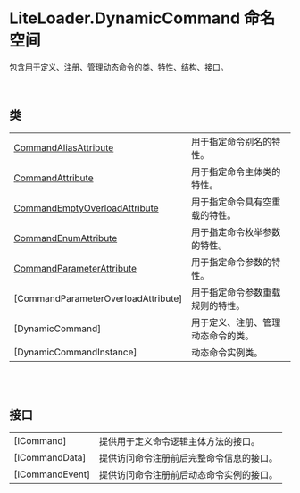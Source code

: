 # LiteLoader.DynamicCommand 命名空间

包含用于定义、注册、管理动态命令的类、特性、结构、接口。

<br>

## 类

|||
|-|-|
|[CommandAliasAttribute](Class/CommandAliasAttribute/CommandAliasAttribute.md)|用于指定命令别名的特性。|
|[CommandAttribute](Class/CommandAttribute/CommandAttribute.md)|用于指定命令主体类的特性。|
|[CommandEmptyOverloadAttribute](Class/CommandEmptyOverloadAttribute/CommandEmptyOverloadAttribute.md)|用于指定命令具有空重载的特性。|
|[CommandEnumAttribute](Class/CommandEnumAttribute/CommandEnumAttribute.md)|用于指定命令枚举参数的特性。|
|[CommandParameterAttribute](Class/CommandParameterAttribute/CommandParameterAttribute.md)|用于指定命令参数的特性。|
|[CommandParameterOverloadAttribute]|用于指定命令参数重载规则的特性。|
|[DynamicCommand]|用于定义、注册、管理动态命令的类。|
|[DynamicCommandInstance]|动态命令实例类。|

<br>

<br>

## 接口

|||
|-|-|
|[ICommand]|提供用于定义命令逻辑主体方法的接口。|
|[ICommandData]|提供访问命令注册前后完整命令信息的接口。|
|[ICommandEvent]|提供访问命令注册前后动态命令实例的接口。|



